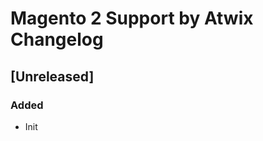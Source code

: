 <!-- Keep a Changelog guide -> https://keepachangelog.com -->
# Magento 2 Support by Atwix Changelog

## [Unreleased]

### Added

- Init
